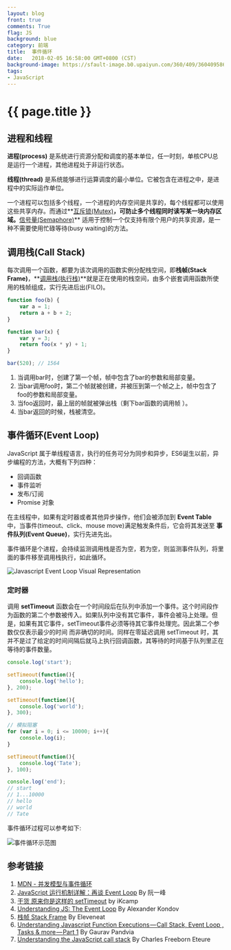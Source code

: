 ```yaml
---
layout: blog
front: true
comments: True
flag: JS
background: blue
category: 前端
title:  事件循环
date:   2018-02-05 16:58:00 GMT+0800 (CST)
background-image: https://sfault-image.b0.upaiyun.com/360/409/3604095867-59a67ae56079d_articlex
tags:
- JavaScript
---
```

# {{ page.title }}

## 进程和线程

**进程(process)** 是系统进行资源分配和调度的基本单位，任一时刻，单核CPU总是运行一个进程，其他进程处于非运行状态。

**线程(thread)** 是系统能够进行运算调度的最小单位。它被包含在进程之中，是进程中的实际运作单位。

一个进程可以包括多个线程，一个进程的内存空间是共享的，每个线程都可以使用这些共享内存。而通过**[互斥锁(Mutex)](https://zh.wikipedia.org/wiki/%E4%BA%92%E6%96%A5%E9%94%81)**，可防止多个线程同时读写某一块内存区域。**[信号量(Semaphore)](https://zh.wikipedia.org/wiki/%E4%BF%A1%E8%99%9F%E6%A8%99)** 适用于控制一个仅支持有限个用户的共享资源，是一种不需要使用忙碌等待(busy waiting)的方法。

## 调用栈(Call Stack)

每次调用一个函数，都要为该次调用的函数实例分配栈空间，即**栈帧(Stack Frame)**，**[调用栈(执行栈)](https://zh.wikipedia.org/wiki/%E5%91%BC%E5%8F%AB%E5%A0%86%E7%96%8A)**就是正在使用的栈空间，由多个嵌套调用函数所使用的栈帧组成，实行先进后出(FILO)。

```js
function foo(b) {
    var a = 1;
    return a + b + 2;
}

function bar(x) {
    var y = 3;
    return foo(x * y) + 1;
}

bar(520); // 1564
```

1. 当调用bar时，创建了第一个帧，帧中包含了bar的参数和局部变量。
1. 当bar调用foo时，第二个帧就被创建，并被压到第一个帧之上，帧中包含了foo的参数和局部变量。
1. 当foo返回时，最上层的帧就被弹出栈（剩下bar函数的调用帧 ）。
1. 当bar返回的时候，栈被清空。

## 事件循环(Event Loop)

JavaScript 属于单线程语言，执行的任务可分为同步和异步，ES6诞生以前，异步编程的方法，大概有下列四种：

* 回调函数
* 事件监听
* 发布/订阅
* Promise 对象

在主线程中，如果有定时器或者其他异步操作，他们会被添加到 **Event Table** 中，当事件(timeout、click、mouse move)满足触发条件后，它会将其发送至 **事件队列(Event Queue)**，实行先进先出。

事件循环是个进程，会持续监测调用栈是否为空，若为空，则监测事件队列，将里面的事件移至调用栈执行，如此循环。

![Javascript Event Loop Visual Representation](https://cdn-images-1.medium.com/max/1600/1*-MMBHKy_ZxCrouecRqvsBg.png)

### 定时器

调用 **setTimeout** 函数会在一个时间段后在队列中添加一个事件。这个时间段作为函数的第二个参数被传入。如果队列中没有其它事件，事件会被马上处理。但是，如果有其它事件，setTimeout事件必须等待其它事件处理完。因此第二个参数仅仅表示最少的时间 而非确切的时间。同样在零延迟调用 setTimeout 时，其并不是过了给定的时间间隔后就马上执行回调函数，其等待的时间基于队列里正在等待的事件数量。

```js
console.log('start');

setTimeout(function(){
    console.log('hello');
}, 200);

setTimeout(function(){
    console.log('world');
}, 300);

// 模拟阻塞
for (var i = 0; i <= 10000; i++){
    console.log(i);
}

setTimeout(function(){
    console.log('Tate');
}, 100);

console.log('end');
// start
// 1...10000
// hello
// world
// Tate
```

事件循环过程可以参考如下:

![事件循环示范图](https://sfault-image.b0.upaiyun.com/360/409/3604095867-59a67ae56079d_articlex)

## 参考链接

1. [MDN - 并发模型与事件循环](https://developer.mozilla.org/zh-CN/docs/Web/JavaScript/EventLoop)
1. [JavaScript 运行机制详解：再谈 Event Loop](http://www.ruanyifeng.com/blog/2014/10/event-loop.html) By 阮一峰
1. [干货 原来你是这样的 setTimeout](https://segmentfault.com/a/1190000010929918) by iKcamp
1. [Understanding JS: The Event Loop](https://hackernoon.com/understanding-js-the-event-loop-959beae3ac40) By Alexander Kondov
1. [栈帧 Stack Frame](http://eleveneat.com/2015/07/11/Stack-Frame/) By Eleveneat
1. [Understanding Javascript Function Executions — Call Stack, Event Loop , Tasks & more — Part 1](https://medium.com/@gaurav.pandvia/understanding-javascript-function-executions-tasks-event-loop-call-stack-more-part-1-5683dea1f5ec) By Gaurav Pandvia
1. [Understanding the JavaScript call stack](https://medium.freecodecamp.org/understanding-the-javascript-call-stack-861e41ae61d4) By Charles Freeborn Eteure